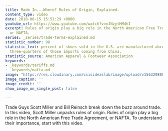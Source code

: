 ```yaml
---
title: Made In...Where? Rules of Origin, Explained.
content_type: video
date: 2018-06-15 15:51:29 +0000
youtube_url: https://www.youtube.com/watch?v=nJNzytHMdhI
excerpt: Rules of origin play a big role in the North American Free Trade Agreement,
  or NAFTA.
series: _series/trade-terms-explained.md
statistic_number: 98
statistic_text: percent of shoes sold in the U.S. are manufactured abroad, with nearly
  three-quarters of those imports coming from China.
statistic_source: American Apparel & Footwear Association
keywords:
- _keywords/tariffs.md
- _keywords/nafta.md
image: "https://res.cloudinary.com/csisideaslab/image/upload/v1563298002/trade-guys/rules_of_origin.jpg"
image_caption: ''
image_credit: ''
show_image_on_single_post: false

---
```

Trade Guys Scott Miller and Bill Reinsch break down the buzz around trade. In this video, Scott Miller unpacks rules of origin. Rules of origin play a big role in the North American Free Trade Agreement, or NAFTA. To understand their importance, start with this video.